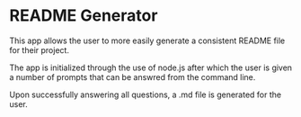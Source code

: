 # README Generator

This app allows the user to more easily generate a consistent README file for their project. 

The app is initialized through the use of node.js after which the user is given a number of prompts that can be answred from the command line.

Upon successfully answering all questions, a .md file is generated for the user.

